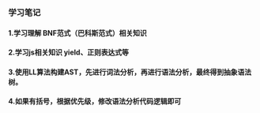 ### 学习笔记
#### 1.学习理解 BNF范式（巴科斯范式）相关知识
#### 2.学习js相关知识 yield、正则表达式等
#### 3.使用LL算法构建AST，先进行词法分析，再进行语法分析，最终得到抽象语法树。
#### 4.如果有括号，根据优先级，修改语法分析代码逻辑即可